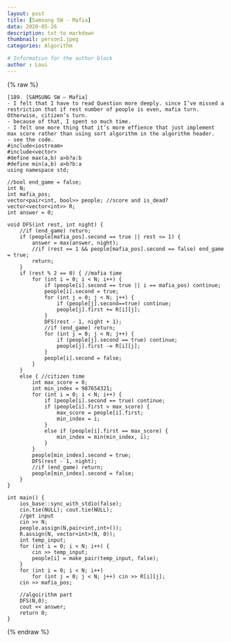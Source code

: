 ```yaml
---
layout: post
title: [Samsung SW - Mafia]
data: 2020-05-26
description: txt to markdown
thumbnail: person1.jpeg
categories: Algorithm

# Information for the author block
author : Loui
---
```


{% raw %}

	﻿[189. [SAMSUNG SW – Mafia]
	- I felt that I have to read Question more deeply. since I’ve missed a restriction that if rest number of people is even, mafia turn. Otherwise, citizen’s turn.
	- because of that, I spent so much time.
	- I felt one more thing that it’s more effience that just implement max score rather than using sort algorithm in the algorithm header.
	- see the code.
	#include<iostream>
	#include<vector>
	#define max(a,b) a>b?a:b
	#define min(a,b) a>b?b:a
	using namespace std;
	
	//bool end_game = false;
	int N;
	int mafia_pos;
	vector<pair<int, bool>> people; //score and is_dead?
	vector<vector<int>> R;
	int answer = 0;
	
	void DFS(int rest, int night) {
		//if (end_game) return;
		if (people[mafia_pos].second == true || rest <= 1) {
			answer = max(answer, night);
			//if (rest == 1 && people[mafia_pos].second == false) end_game = true;
			return;
		}
		if (rest % 2 == 0) { //mafia time
			for (int i = 0; i < N; i++) {
				if (people[i].second == true || i == mafia_pos) continue;
				people[i].second = true;
				for (int j = 0; j < N; j++) {
					if (people[j].second==true) continue;
					people[j].first += R[i][j];
				}
				DFS(rest - 1, night + 1);
				//if (end_game) return;
				for (int j = 0; j < N; j++) {
					if (people[j].second == true) continue;
					people[j].first -= R[i][j];
				}
				people[i].second = false;
			}
		}
		else { //citizen time
			int max_score = 0;
			int min_index = 987654321;
			for (int i = 0; i < N; i++) {
				if (people[i].second == true) continue;
				if (people[i].first > max_score) {
					max_score = people[i].first;
					min_index = i;
				}
				else if (people[i].first == max_score) {
					min_index = min(min_index, i);
				}
			}
			people[min_index].second = true;
			DFS(rest - 1, night);
			//if (end_game) return;
			people[min_index].second = false;
		}
	}
	
	int main() {
		ios_base::sync_with_stdio(false);
		cin.tie(NULL); cout.tie(NULL);
		//get input
		cin >> N;
		people.assign(N,pair<int,int>());
		R.assign(N, vector<int>(N, 0));
		int temp_input;
		for (int i = 0; i < N; i++) {
			cin >> temp_input;
			people[i] = make_pair(temp_input, false);
		} 
		for (int i = 0; i < N; i++)
			for (int j = 0; j < N; j++) cin >> R[i][j];
		cin >> mafia_pos;
		
		//algoirithm part
		DFS(N,0);
		cout << answer;
		return 0;
	}
	
{% endraw %}
